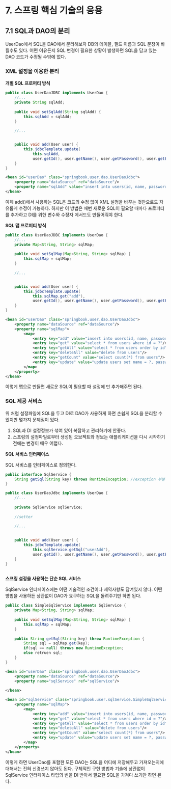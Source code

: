 # 7. 스프링 핵심 기술의 응용
## 7.1 SQL과 DAO의 분리
UserDao에서 SQL을 DAO에서 분리해보자 DB의 테이블, 필드 이름과 SQL 문장이 바뀔수도 있다. 어떤 이유든지 SQL 변경이 필요한 상황이 발생하면 SQL을 담고 있는 DAO 코드가 수정될 수밖에 없다.

### XML 설정을 이용한 분리

__개별 SQL 프로퍼티 방식__

```java
public class UserDaoJDBC implements UserDao {
    //...
    private String sqlAdd;
    
    public void setSqlAdd(String sqlAdd) {
        this.sqlAdd = sqlAdd;
    }
    
    //...


    public void add(User user) {
        this.jdbcTemplate.update(
            this.sqlAdd,
            user.getId(), user.getName(), user.getPassword(), user.getEmail(), user.getLevel().intValue(), user.getLogin(), user.getRecommend());
    }
}
```

```xml
<bean id="userDao" class="springbook.user.dao.UserDaoJdbc">
    <property name="dataSource" ref="dataSource"/>
    <property name="sqlAdd" value="insert into users(id, name, password, email, level, login, recommenc) values(?,?,?,?,?,?,?)"/>
</bean>
```

이제 add()에서 사용하는 SQL은 코드의 수정 없이 XML 설정을 바꾸는 것만으로도 자유롭게 수정이 가능하다. 하지만 이 방법은 매번 새로운 SQL이 필요할 때마다 프로퍼티를 추가하고 DI를 위한 변수와 수정자 메서드도 만들어줘야 한다.

__SQL 맵 프로퍼티 방식__

```java
public class UserDaoJDBC implements UserDao {
    //...
    private Map<String, String> sqlMap;
    
    public void setSqlMap(Map<String, String> sqlMap) {
        this.sqlMap = sqlMap;
    }
    
    //...


    public void add(User user) {
        this.jdbcTemplate.update(
            this.sqlMap.get("add"),
            user.getId(), user.getName(), user.getPassword(), user.getEmail(), user.getLevel().intValue(), user.getLogin(), user.getRecommend());
    }
}
```

```xml
<bean id="userDao" class="springbook.user.dao.UserDaoJdbc">
    <property name="dataSource" ref="dataSource"/>
    <property name="sqlMap">
        <map>
            <entry key="add" value="insert into users(id, name, password, email, level, login, recommenc) values(?,?,?,?,?,?,?)"/>
            <entry key="get" value="select * from users where id = ?"/>
            <entry key="getAll" value="select * from users order by id"/>
            <entry key="deleteAll" value="delete from users"/>
            <entry key="getCount" value="select count(*) from users"/>
            <entry key="update" value="update users set name = ?, password = ?, email = ?, level = ?, login = ?, recommend = ?  where id =?"/>
        </map>
    </property>
</bean>
```

이렇게 맵으로 만들면 새로운 SQL이 필요할 때 설정에 <entry>만 추가해주면 된다.

### SQL 제공 서비스
위 처럼 설정파일에 SQL을 두고 DI로 DAO가 사용하게 하면 손쉽게 SQL을 분리할 수 있지만 몇가지 문제점이 있다.
1. SQL과 DI 설정정보가 섞여 있어 복잡하고 관리하기에 안좋다.
2. 스프링의 설정파일로부터 생성된 오브젝트와 정보는 애플리케이션을 다시 시작하기 전에는 변경이 매우 어렵다.

__SQL 서비스 인터페이스__

SQL 서비스를 인터페이스로 정의한다.

```java
public interface SqlService {
    String getSql(String key) throws RuntimeException; //exception 부분 생략..
}

public class UserDaoJdbc implements UserDao {
    //...
    
    private SqlService sqlService;
    
    //setter

    //...
    
    
    public void add(User user) {
        this.jdbcTemplate.update(
            this.sqlService.getSql("userAdd"),
            user.getId(), user.getName(), user.getPassword(), user.getEmail(), user.getLevel().intValue(), user.getLogin(), user.getRecommend());
    }
}



```

__스프링 설정을 사용하는 단순 SQL 서비스__

SqlService 인터페이스에는 어떤 기술적인 조건이나 제약사항도 담겨있지 않다. 어떤 방법을 사용하든 상관없이 DAO가 요구하는 SQL을 돌려주기만 하면 된다. 

```java
public class SimpleSqlService implements SqlService {
    private Map<String, String> sqlMap;
    
    public void setSqlMap(Map<String, String> sqlMap) {
        this.sqlMap = sqlMap;
    }
    
    public String getSql(String key) throw RuntimeException {
        String sql = sqlMap.get(key);
        if(sql == null) throws new RuntimeException;
        else retruen sql;
    }
}

```

```xml
<bean id="userDao" class="springbook.user.dao.UserDaoJdbc">
    <property name="dataSource" ref="dataSource"/>
    <property name="sqlService" ref="sqlService"/>
    
</bean>

<bean id="sqlService" class="springbook.user.sqlService.SimpleSqlService">
    <property name="sqlMap">
        <map>
            <entry key="add" value="insert into users(id, name, password, email, level, login, recommenc) values(?,?,?,?,?,?,?)"/>
            <entry key="get" value="select * from users where id = ?"/>
            <entry key="getAll" value="select * from users order by id"/>
            <entry key="deleteAll" value="delete from users"/>
            <entry key="getCount" value="select count(*) from users"/>
            <entry key="update" value="update users set name = ?, password = ?, email = ?, level = ?, login = ?, recommend = ?  where id =?"/>
        </map>
    </property>
</bean>
```

이렇게 하면 UserDao를 포함한 모든 DAO는 SQL을 어디에 저장해두고 가져오는지에 대해서는 전혀 신경쓰지 않아도 된다. 구체적인 구현 방법과 기술에 상관없이 SqlService 인터페이스 타입의 빈을 DI 받아서 필요한 SQL을 가져다 쓰기만 하면 된다.